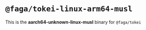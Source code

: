 # `@faga/tokei-linux-arm64-musl`

This is the **aarch64-unknown-linux-musl** binary for `@faga/tokei`
